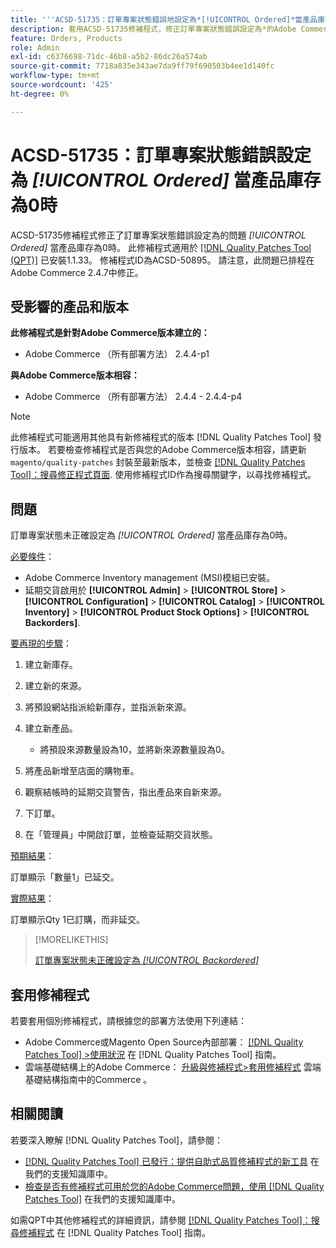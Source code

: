 ```yaml
---
title: '''ACSD-51735：訂單專案狀態錯誤地設定為*[!UICONTROL Ordered]*當產品庫存為0時'
description: 套用ACSD-51735修補程式，修正訂單專案狀態錯誤設定為*的Adobe Commerce問題[!UICONTROL Ordered]*當產品庫存為0時。
feature: Orders, Products
role: Admin
exl-id: c6376698-71dc-46b8-a5b2-86dc26a574ab
source-git-commit: 7718a835e343ae7da9ff79f690503b4ee1d140fc
workflow-type: tm+mt
source-wordcount: '425'
ht-degree: 0%

---
```


# ACSD-51735：訂單專案狀態錯誤設定為 *[!UICONTROL Ordered]* 當產品庫存為0時

ACSD-51735修補程式修正了訂單專案狀態錯誤設定為的問題 *[!UICONTROL Ordered]* 當產品庫存為0時。 此修補程式適用於 [[!DNL Quality Patches Tool (QPT)]](/help/announcements/adobe-commerce-announcements/magento-quality-patches-released-new-tool-to-self-serve-quality-patches.md) 已安裝1.1.33。 修補程式ID為ACSD-50895。 請注意，此問題已排程在Adobe Commerce 2.4.7中修正。

## 受影響的產品和版本

**此修補程式是針對Adobe Commerce版本建立的：**

* Adobe Commerce （所有部署方法） 2.4.4-p1

**與Adobe Commerce版本相容：**

* Adobe Commerce （所有部署方法） 2.4.4 - 2.4.4-p4

>[!NOTE]
>
>此修補程式可能適用其他具有新修補程式的版本 [!DNL Quality Patches Tool] 發行版本。 若要檢查修補程式是否與您的Adobe Commerce版本相容，請更新 `magento/quality-patches` 封裝至最新版本，並檢查 [[!DNL Quality Patches Tool]：搜尋修正程式頁面](https://experienceleague.adobe.com/tools/commerce-quality-patches/index.html). 使用修補程式ID作為搜尋關鍵字，以尋找修補程式。

## 問題

訂單專案狀態未正確設定為 *[!UICONTROL Ordered]* 當產品庫存為0時。

<u>必要條件</u>：

* Adobe Commerce Inventory management (MSI)模組已安裝。
* 延期交貨啟用於 **[!UICONTROL Admin]** > **[!UICONTROL Store]** > **[!UICONTROL Configuration]** > **[!UICONTROL Catalog]** > **[!UICONTROL Inventory]** > **[!UICONTROL Product Stock Options]** > **[!UICONTROL Backorders]**.

<u>要再現的步驟</u>：

1. 建立新庫存。
1. 建立新的來源。
1. 將預設網站指派給新庫存，並指派新來源。
1. 建立新產品。

   * 將預設來源數量設為10，並將新來源數量設為0。

1. 將產品新增至店面的購物車。
1. 觀察結帳時的延期交貨警告，指出產品來自新來源。
1. 下訂單。
1. 在「管理員」中開啟訂單，並檢查延期交貨狀態。

<u>預期結果</u>：

訂單顯示「數量1」已延交。

<u>實際結果</u>：

訂單顯示Qty 1已訂購，而非延交。

>[!MORELIKETHIS]
>
>[訂單專案狀態未正確設定為 *[!UICONTROL Backordered]*](/help/support-tools/patches-available-in-qpt-tool/v1-1-33/acsd-51408-order-item-status-is-set-to-backordered.md)

## 套用修補程式

若要套用個別修補程式，請根據您的部署方法使用下列連結：

* Adobe Commerce或Magento Open Source內部部署： [[!DNL Quality Patches Tool] >使用狀況](https://experienceleague.adobe.com/docs/commerce-operations/tools/quality-patches-tool/usage.html) 在 [!DNL Quality Patches Tool] 指南。
* 雲端基礎結構上的Adobe Commerce： [升級與修補程式>套用修補程式](https://experienceleague.adobe.com/docs/commerce-cloud-service/user-guide/develop/upgrade/apply-patches.html) 雲端基礎結構指南中的Commerce 。

## 相關閱讀

若要深入瞭解 [!DNL Quality Patches Tool]，請參閱：

* [[!DNL Quality Patches Tool] 已發行：提供自助式品質修補程式的新工具](/help/announcements/adobe-commerce-announcements/magento-quality-patches-released-new-tool-to-self-serve-quality-patches.md) 在我們的支援知識庫中。
* [檢查是否有修補程式可用於您的Adobe Commerce問題，使用 [!DNL Quality Patches Tool]](/help/support-tools/patches-available-in-qpt-tool/check-patch-for-magento-issue-with-magento-quality-patches.md) 在我們的支援知識庫中。

如需QPT中其他修補程式的詳細資訊，請參閱 [[!DNL Quality Patches Tool]：搜尋修補程式](https://experienceleague.adobe.com/tools/commerce-quality-patches/index.html) 在 [!DNL Quality Patches Tool] 指南。
